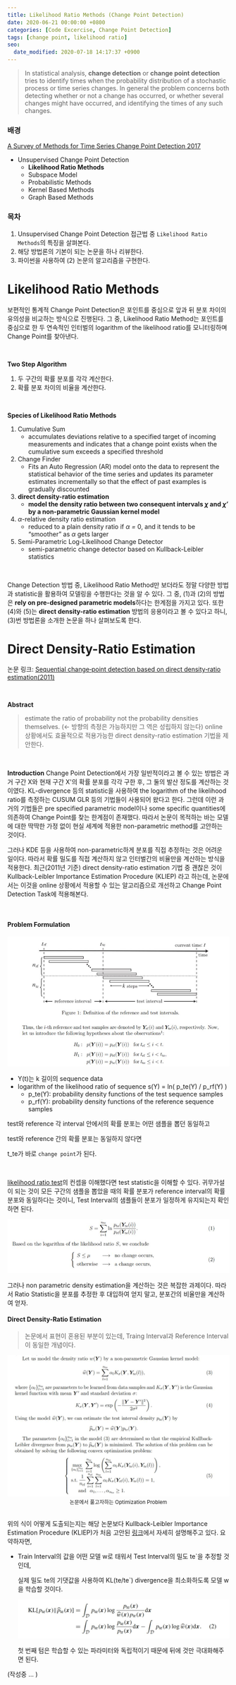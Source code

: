 ```yaml
---
title: Likelihood Ratio Methods (Change Point Detection)
date: 2020-06-21 00:00:00 +0800
categories: [Code Excercise, Change Point Detection]
tags: [change point, likelihood ratio]
seo:
  date_modified: 2020-07-18 14:17:37 +0900
---
```


> In statistical analysis, **change detection** or **change point detection** tries to identify times when the probability distribution of a stochastic process or time series changes. In general the problem concerns both detecting whether or not a change has occurred, or whether several changes might have occurred, and identifying the times of any such changes.



### <b>배경</b>

[A Survey of Methods for Time Series Change Point Detection 2017](https://www.researchgate.net/publication/307947624_A_Survey_of_Methods_for_Time_Series_Change_Point_Detection)

- Unsupervised Change Point Detection
  - **Likelihood Ratio Methods**
  - Subspace Model
  - Probabilistic Methods
  - Kernel Based Methods
  - Graph Based Methods



### <b>목차</b>

1. Unsupervised Change Point Detection 접근법 중 `Likelihood Ratio Methods`의 특징을 살펴본다.
2. 해당 방법론의 기본이 되는 논문을 하나 리뷰한다.
3. 파이썬을 사용하여 (2) 논문의 알고리즘을 구현한다.



# <b>Likelihood Ratio Methods</b>

보편적인 통계적 Change Point Detection은 포인트를 중심으로 앞과 뒤 분포 차이의 유의성을 비교하는 방식으로 진행된다. 그 중, Likelihood Ratio Method는 포인트를 중심으로 한 두 연속적인 인터벌의 logarithm of the likelihood ratio를 모니터링하며 Change Point를 찾아낸다.

<br/>

<b>Two Step Algorithm</b>

1. 두 구간의 확률 분포를 각각 계산한다.
2. 확률 분포 차이의 비율을 계산한다.

<br/>

<b>Species of Likelihood Ratio Methods</b>

1. Cumulative Sum
   - accumulates deviations relative to a specified target of incoming measurements and indicates that a change point exists when the cumulative sum exceeds a specified threshold
2. Change Finder
   -  Fits an Auto Regression (AR) model onto the data to represent the statistical behavior of the time series and updates its parameter estimates incrementally so that the effect of past examples is gradually discounted
3. **direct density-ratio estimation**
   - **model the density ratio between two consequent intervals *χ* and *χ′* by a non-parametric Gaussian kernel model**
4. *α*-relative density ratio estimation
   - reduced to a plain density ratio if *α =* 0, and it tends to be “smoother” as *α* gets larger
5. Semi-Parametric Log-Likelihood Change Detector
   - semi-parametric change detector based on Kullback-Leibler statistics

<br/>

Change Detection 방법 중, Likelihood Ratio Method만 보더라도 정말 다양한 방법과 statistic을 활용하여 모델링을 수행한다는 것을 알 수 있다. 그 중, (1)과 (2)의 방법은 **rely on pre-designed parametric models**하다는 한계점을 가지고 있다. 또한 (4)와 (5)는 **direct density-ratio estimation** 방법의 응용이라고 볼 수 있다고 하니, (3)번 방법론을 소개한 논문을 하나 살펴보도록 한다.  



# <b>Direct Density-Ratio Estimation</b>

논문 링크: [Sequential change‐point detection based on direct density‐ratio estimation(2011)](http://www.ms.k.u-tokyo.ac.jp/2012/CDKLIEP.pdf)

<br/>

**Abstract**

> estimate the ratio of probability  not the probability densities themselves.
>  (← 방향의 측정은 가능하지만 그 역은 성립하지 않는다)
>  online 상황에서도 효율적으로 적용가능한 direct density-ratio estimation 기법을 제안한다.

<br/>

**Introduction**
Change Point Detection에서 가장 일반적이라고 볼 수 있는 방법은 과거 구간 X와 현재 구간 X'의 확률 분포를 각각 구한 후, 그 둘의 발산 정도를 계산하는 것이였다. KL-divergence 등의 statistic을 사용하여 the logarithm of the likelihood ratio를 측정하는  CUSUM GLR 등의 기법들이 사용되어 왔다고 한다. 그런데 이런 과거의 기법들은 pre specified parametric model이나  some specific quantities에 의존하여 Change Point를 찾는 한계점이 존재했다. 따라서 논문이 목적하는 바는 모델에 대한 딱딱한 가정 없이 현실 세계에 적용한 non-parametric method를 고안하는 것이다.  

그러나 KDE 등을 사용하여 non-parametric하게 분포를 직접 추정하는 것은 어려운 일이다. 따라서 확률 밀도를 직접 계산하지 않고 인터벌간의 비율만을 계산하는 방식을 적용한다. 최근(2011년 기준) direct density-ratio estimation 기법 중 괜찮은 것이 Kullback-Leibler Importance Estimation Procedure (KLIEP) 라고 하는데, 논문에서는 이것을 online 상황에서 적용할 수 있는 알고리즘으로 개선하고 Change Point Detection Task에 적용해본다. 

<br/>

#### <b>Problem Formulation</b>

<img src="/assets/img/pe/changepoint/likelihood/likelihoodone.jpg">  

- Y(t)는 k 길이의 sequence data
- logarithm of the likelihood ratio of sequence s(Y) = ln(  p_te(Y) /  p_rf(Y)  )
  - p_te(Y): probability density functions of the test sequence samples
  - p_rf(Y): probability density functions of the reference sequence samples

  

test와 reference 각 interval 안에서의 확률 분포는 어떤 샘플을 뽑던 동일하고  

test와 reference 간의 확률 분포는 동일하지 않다면  

t_te가 바로 `change point`가 된다.

<br/>

[likelihood ratio test](https://www.sciencedirect.com/topics/computer-science/likelihood-ratio)의 컨셉을 이해했다면 test statistic을 이해할 수 있다. 귀무가설이 되는 것이 모든 구간의 샘플을 뽑았을 때의 확률 분포가 reference interval의 확률 분포와 동일하다는 것이니, Test Interval의 샘플들이 분포가 일정하게 유지되는지 확인하면 된다.

<img src="/assets/img/pe/changepoint/likelihood/likelihoodtwo.jpg">  

그러나 non parametric density estimation을 계산하는 것은 복잡한 과제이다. 따라서 Ratio Statistic을 분포를 추정한 후 대입하여 얻지 말고, 분포간의 비율만을 계산하여 얻자.



#### <b> Direct Density-Ratio Estimation</b>

> 논문에서 표현이 혼용된 부분이 있는데, Traing Interval과 Reference Interval이 동일한 개념이다.



<img src="/assets/img/pe/changepoint/likelihood/likelihoodthree.JPG">  

<center><small>논문에서 풀고자하는 Optimization Problem</small></center>
<br/>

위의 식이 어떻게 도출되는지는 해당 논문보다 Kullback-Leibler Importance Estimation Procedure (KLIEP)가 처음 고안된 [링크](https://www.ism.ac.jp/editsec/aism/pdf/060_4_0699.pdf)에서 자세히 설명해주고 있다. 요약하자면,

- Train Interval의 값을 어떤 모델 w로 태워서 Test Interval의 밀도 te`을 추정할 것인데,

  실제 밀도 te의 기댓값을 사용하여 KL(te/te`) divergence을 최소화하도록 모델 w을 학습할 것이다.

  <img src="/assets/img/pe/changepoint/likelihood/likelihoodfour.JPG"> 

  첫 번째 텀은 학습할 수 있는 파라미터와 독립적이기 때문에 뒤에 것만 극대화해주면 된다. 



(작성중 ... )

